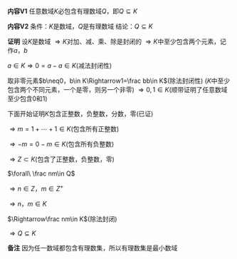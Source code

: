 **内容V1**
任意数域$K$必包含有理数域$Q$，即$Q\subseteq K$

**内容V2**
条件：$K$是数域，$Q$是有理数域
结论：$Q\subseteq K$

**证明**
设$K$是数域
$\Rightarrow K$对加、减、乘、除是封闭的
$\Rightarrow K$中至少包含两个元素，记作$a，b$

$a\in K\Rightarrow0=a-a\in K$(减法封闭性)

取非零元素$b\neq0，b\in K\Rightarrow1=\frac bb\in K$(除法封闭性)
($K$中至少包含两个不同元素，一个是零，则另一个非零)
$\Rightarrow 0,1\in K$(顺带证明了任意数域至少包含0和1)

下面开始证明$K$包含正整数，负整数，分数，零(已证)

$\Rightarrow m=1+\cdots+1\in K$(包含所有正整数)

$\Rightarrow-m=0-m\in K$(包含所有负整数)

$\Rightarrow Z\subset K$(包含了正整数，负整数，零)

$\forall\ \frac nm\in Q$

$\Rightarrow n\in Z，m\in Z^+$

$\Rightarrow n，m\in K$

$\Rightarrow\frac nm\in K$(除法封闭)

$\Rightarrow Q\subseteq K$


**备注**
因为任一数域都包含有理数集，所以有理数集是最小数域